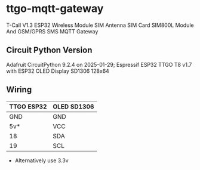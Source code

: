 # ttgo-mqtt-gateway
T-Call V1.3 ESP32 Wireless Module SIM Antenna SIM Card SIM800L Module And GSM/GPRS SMS MQTT Gateway


## Circuit Python Version
Adafruit CircuitPython 9.2.4 on 2025-01-29; Espressif ESP32 TTGO T8 v1.7 with ESP32
OLED Display SD1306 128x64

## Wiring

TTGO ESP32 |OLED SD1306
---------|--------
GND|GND
5v*|VCC
18| SDA
19| SCL

* Alternatively use 3.3v

